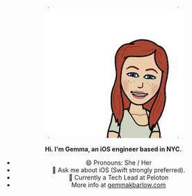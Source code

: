 <center>
<img src="https://github.com/gemmakbarlow/gemmakbarlow/blob/master/gemma-hi-banner.png?raw=true " alt="Gemma's Bitmoji. Image of a woman smiling." /></td>


<b>Hi. I'm Gemma, an iOS engineer based in NYC. </b>

<ul>
<li>😄 Pronouns: She / Her</li>
<li>💬 Ask me about iOS (Swift strongly preferred).</li> 
<li>🚴 Currently a Tech Lead at Peloton</li>
<li>More info at <a href="https://www.gemmakbarlow.com">gemmakbarlow.com</a></li>
</ul>
</center>
